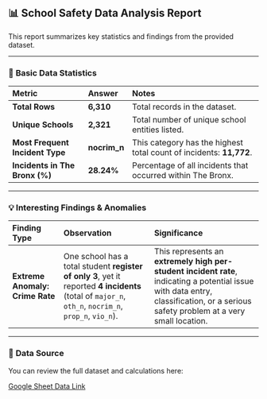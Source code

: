 ## 📊 School Safety Data Analysis Report

This report summarizes key statistics and findings from the provided dataset.

---

### 🔢 **Basic Data Statistics**

| Metric | Answer | Notes |
| :--- | :--- | :--- |
| **Total Rows** | **6,310** | Total records in the dataset. |
| **Unique Schools** | **2,321** | Total number of unique school entities listed. |
| **Most Frequent Incident Type** | **nocrim\_n** | This category has the highest total count of incidents: **11,772**. |
| **Incidents in The Bronx (%)** | **28.24%** | Percentage of all incidents that occurred within The Bronx. |

---

### 💡 **Interesting Findings & Anomalies**

| Finding Type | Observation | Significance |
| :--- | :--- | :--- |
| **Extreme Anomaly: Crime Rate** | One school has a total student **register of only 3**, yet it reported **4 incidents** (total of `major_n`, `oth_n`, `nocrim_n`, `prop_n`, `vio_n`). | This represents an **extremely high per-student incident rate**, indicating a potential issue with data entry, classification, or a serious safety problem at a very small location. |

---

### 🔗 **Data Source**

You can review the full dataset and calculations here:

[Google Sheet Data Link](https://docs.google.com/spreadsheets/d/1_Vfm-bJgPJsfThlgo0MAIRe7PJIBy3OKE1J5yobvJlQ/edit?usp=sharing)
